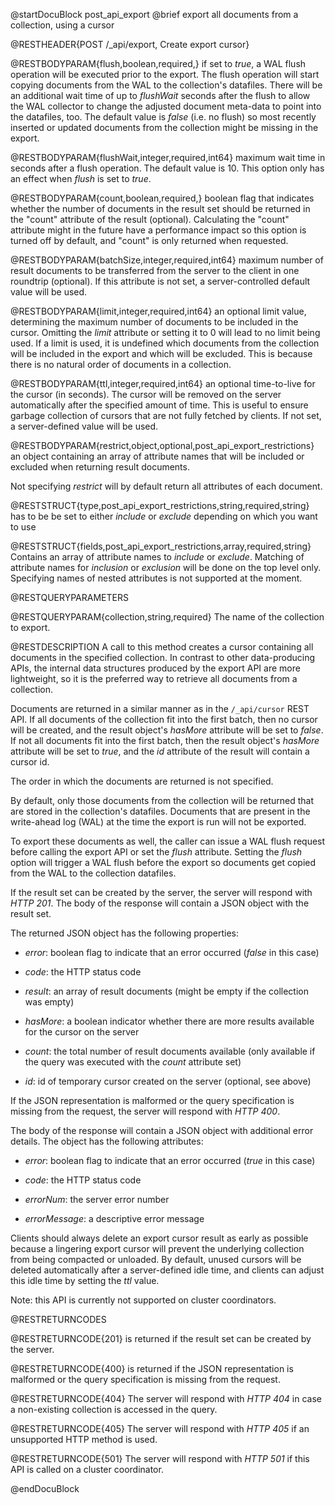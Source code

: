 
@startDocuBlock post_api_export
@brief export all documents from a collection, using a cursor

@RESTHEADER{POST /_api/export, Create export cursor}

@RESTBODYPARAM{flush,boolean,required,}
if set to *true*, a WAL flush operation will be executed prior to the
export. The flush operation will start copying documents from the WAL to the
collection's datafiles. There will be an additional wait time of up
to *flushWait* seconds after the flush to allow the WAL collector to change
the adjusted document meta-data to point into the datafiles, too.
The default value is *false* (i.e. no flush) so most recently inserted or
updated
documents from the collection might be missing in the export.

@RESTBODYPARAM{flushWait,integer,required,int64}
maximum wait time in seconds after a flush operation. The default
value is 10. This option only has an effect when *flush* is set to *true*.

@RESTBODYPARAM{count,boolean,required,}
boolean flag that indicates whether the number of documents
in the result set should be returned in the "count" attribute of the result
(optional).
Calculating the "count" attribute might in the future have a performance
impact so this option is turned off by default, and "count" is only returned
when requested.

@RESTBODYPARAM{batchSize,integer,required,int64}
maximum number of result documents to be transferred from
the server to the client in one roundtrip (optional). If this attribute is
not set, a server-controlled default value will be used.

@RESTBODYPARAM{limit,integer,required,int64}
an optional limit value, determining the maximum number of documents to
be included in the cursor. Omitting the *limit* attribute or setting it to 0 will
lead to no limit being used. If a limit is used, it is undefined which documents
from the collection will be included in the export and which will be excluded. 
This is because there is no natural order of documents in a collection.

@RESTBODYPARAM{ttl,integer,required,int64}
an optional time-to-live for the cursor (in seconds). The cursor will be
removed on the server automatically after the specified amount of time. This
is useful to ensure garbage collection of cursors that are not fully fetched
by clients. If not set, a server-defined value will be used.

@RESTBODYPARAM{restrict,object,optional,post_api_export_restrictions}
an object containing an array of attribute names that will be 
included or excluded when returning result documents.

Not specifying *restrict* will by default return all attributes of each document.

@RESTSTRUCT{type,post_api_export_restrictions,string,required,string}
has to be be set to either *include* or *exclude* depending on which you want to use

@RESTSTRUCT{fields,post_api_export_restrictions,array,required,string}
Contains an array of attribute names to *include* or *exclude*. Matching of attribute names
for *inclusion* or *exclusion* will be done on the top level only.
Specifying names of nested attributes is not supported at the moment.


@RESTQUERYPARAMETERS

@RESTQUERYPARAM{collection,string,required}
The name of the collection to export.

@RESTDESCRIPTION
A call to this method creates a cursor containing all documents in the 
specified collection. In contrast to other data-producing APIs, the internal
data structures produced by the export API are more lightweight, so it is
the preferred way to retrieve all documents from a collection.

Documents are returned in a similar manner as in the `/_api/cursor` REST API. 
If all documents of the collection fit into the first batch, then no cursor
will be created, and the result object's *hasMore* attribute will be set to
*false*. If not all documents fit into the first batch, then the result 
object's *hasMore* attribute will be set to *true*, and the *id* attribute
of the result will contain a cursor id.

The order in which the documents are returned is not specified.

By default, only those documents from the collection will be returned that are
stored in the collection's datafiles. Documents that are present in the write-ahead
log (WAL) at the time the export is run will not be exported.

To export these documents as well, the caller can issue a WAL flush request
before calling the export API or set the *flush* attribute. Setting the *flush*
option will trigger a WAL flush before the export so documents get copied from 
the WAL to the collection datafiles.

If the result set can be created by the server, the server will respond with
*HTTP 201*. The body of the response will contain a JSON object with the
result set.

The returned JSON object has the following properties:

- *error*: boolean flag to indicate that an error occurred (*false*
  in this case)

- *code*: the HTTP status code

- *result*: an array of result documents (might be empty if the collection was empty)

- *hasMore*: a boolean indicator whether there are more results
  available for the cursor on the server

- *count*: the total number of result documents available (only
  available if the query was executed with the *count* attribute set)

- *id*: id of temporary cursor created on the server (optional, see above)

If the JSON representation is malformed or the query specification is
missing from the request, the server will respond with *HTTP 400*.

The body of the response will contain a JSON object with additional error
details. The object has the following attributes:

- *error*: boolean flag to indicate that an error occurred (*true* in this case)

- *code*: the HTTP status code

- *errorNum*: the server error number

- *errorMessage*: a descriptive error message

Clients should always delete an export cursor result as early as possible because a
lingering export cursor will prevent the underlying collection from being
compacted or unloaded. By default, unused cursors will be deleted automatically 
after a server-defined idle time, and clients can adjust this idle time by setting
the *ttl* value.

Note: this API is currently not supported on cluster coordinators.

@RESTRETURNCODES

@RESTRETURNCODE{201}
is returned if the result set can be created by the server.

@RESTRETURNCODE{400}
is returned if the JSON representation is malformed or the query specification is
missing from the request.

@RESTRETURNCODE{404}
The server will respond with *HTTP 404* in case a non-existing collection is
accessed in the query.

@RESTRETURNCODE{405}
The server will respond with *HTTP 405* if an unsupported HTTP method is used.

@RESTRETURNCODE{501}
The server will respond with *HTTP 501* if this API is called on a cluster
coordinator.

@endDocuBlock

